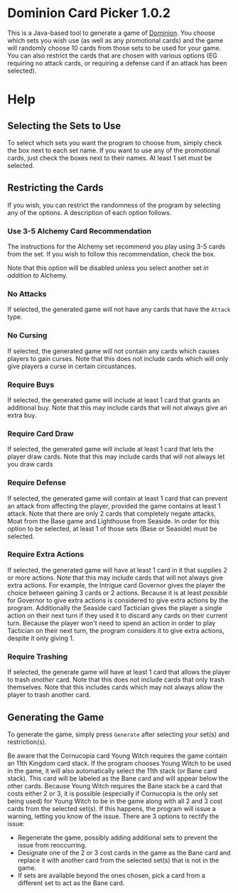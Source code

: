 # Dominion Card Picker 1.0.2
This is a Java-based tool to generate a game of [Dominion](http://riograndegames.com/Game/278-Dominion). You choose which sets you wish use (as well as any promotional cards) and the game will randomly choose 10 cards from those sets to be used for your game. You can also restrict the cards that are chosen with various options (EG requiring no attack cards, or requiring a defense card if an attack has been selected).

# Help
## Selecting the Sets to Use
To select which sets you want the program to choose from, simply check the box next to each set name. If you want to use any of the promotional cards, just check the boxes next to their names. At least 1 set must be selected.

## Restricting the Cards
If you wish, you can restrict the randomness of the program by selecting any of the options. A description of each option follows.

### Use 3-5 Alchemy Card Recommendation
The instructions for the Alchemy set recommend you play using 3-5 cards from the set. If you wish to follow this recommendation, check the box.

Note that this option will be disabled unless you select another set <i>in addition to</i> Alchemy.

### No Attacks
If selected, the generated game will not have any cards that have the `Attack` type.

### No Cursing
If selected, the generated game will not contain any cards which causes players to gain curses.
Note that this does not include cards which will only give players a curse in certain circustances.

### Require Buys
If selected, the generated game will include at least 1 card that grants an additional buy.
Note that this may include cards that will not always give an extra buy.

### Require Card Draw
If selected, the generated game will include at least 1 card that lets the player draw cards.
Note that this may include cards that will not always let you draw cards

### Require Defense
If selected, the generated game will contain at least 1 card that can prevent an attack from affecting the player, provided the game contains at least 1 attack.
Note that there are only 2 cards that completely negate attacks, Moat from the Base game and Lighthouse from Seaside. In order for this option to be selected, at least 1 of those sets (Base or Seaside) must be selected.

### Require Extra Actions
If selected, the generated game will have at least 1 card in it that supplies 2 or more actions.
Note that this may include cards that will not always give extra actions. For example, the Intrigue card Governor gives the player the choice between gaining 3 cards or 2 actions. Because it is at least <i>possible</i> for Governor to give extra actions is considered to give extra actions by the program.
Additionally the Seaside card Tactician gives the player a single action on their next turn if they used it to discard any cards on their current turn. Because the player won't need to spend an action in order to play Tactician on their next turn, the program considers it to give extra actions, despite it only giving 1.

### Require Trashing
If selected, the generate game will have at least 1 card that allows the player to trash <i>another</i> card.
Note that this does not include cards that only trash themselves.
Note that this includes cards which may not always allow the player to trash another card.

## Generating the Game
To generate the game, simply press `Generate` after selecting your set(s) and restriction(s).

Be aware that the Cornucopia card Young Witch requires the game contain an 11th Kingdom card stack. If the program chooses Young Witch to be used in the game, it will also automatically select the 11th stack (or Bane card stack). This card will be labeled as the Bane card and will appear below the other cards.
Because Young Witch requires the Bane stack be a card that costs either 2 or 3, it is possible (especially if Cornucopia is the only set being used) for Young Witch to be in the game along with all 2 and 3 cost cards from the selected set(s). If this happens, the program will issue a warning, letting you know of the issue.
There are 3 options to rectify the issue:
- Regenerate the game, possibly adding additional sets to prevent the issue from reoccurring.
- Designate one of the 2 or 3 cost cards in the game as the Bane card and replace it with another card from the selected set(s) that is not in the game.
- If sets are available beyond the ones chosen, pick a card from a different set to act as the Bane card.
